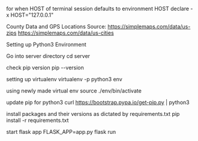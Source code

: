 for when HOST of terminal session defaults to environment HOST
declare -x HOST="127.0.0.1"

County Data and GPS Locations Source:
https://simplemaps.com/data/us-zips
https://simplemaps.com/data/us-cities

Setting up Python3 Environment

Go into server directory
cd server

check pip version
pip --version

setting up virtualenv
virtualenv -p python3 env

using newly made virtual env
source ./env/bin/activate

update pip for python3
curl https://bootstrap.pypa.io/get-pip.py | python3

install packages and their versions as dictated by requirements.txt
pip install -r requirements.txt

start flask app
FLASK_APP=app.py flask run